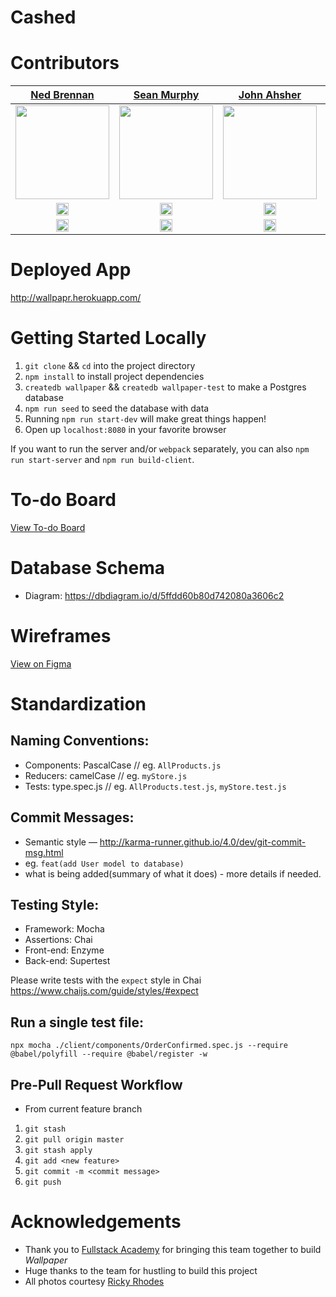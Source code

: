 # Cashed

# Contributors

|                                                     [Ned Brennan](https://www.linkedin.com/in/edward-brennan/)                                                     |                                                   [Sean Murphy](https://www.linkedin.com/in/scmurphy96/)                                                    |                                               [John Ahsher](https://www.linkedin.com/in/-john-asher/)                                               |                                                    [Kevin Lee](https://www.linkedin.com/in/kevin-lee-/)                                                     |
| :----------------------------------------------------------------------------------------------------------------------------------------------------------------: | :----------------------------------------------------------------------------------------------------------------------------------------------------------------: | :----------------------------------------------------------------------------------------------------------------------------------------------------------------: | :-------------------------------------------------------------------------------------------------------------------------------------------------------------: |
| [<img src="https://user-images.githubusercontent.com/36062933/111173237-dde2cf80-857c-11eb-8ca4-40962da23ad0.png" width = "150" />](https://github.com/NedBrennan) | [<img src="https://avatars.githubusercontent.com/u/54608605?s=400&v=4" width = "150" />](https://github.com/scmurphy96) | [<img src="https://avatars.githubusercontent.com/u/6667623?s=400&u=b87653292839ec221a5e964b0faa9ac5f1ef38ff&v=4" width = "150" />](https://github.com/jfilm) | [<img src="https://avatars.githubusercontent.com/u/62904438?s=400&u=490262981682487ab16fe4178258adbbc6e79c92&v=4" width = "150" />](https://github.com/juholee96) |
|   [<img src="https://user-images.githubusercontent.com/36062933/108450440-38656600-7233-11eb-9ed0-34ecedcae435.png" width="20"> ](https://github.com/NedBrennan)   |   [<img src="https://user-images.githubusercontent.com/36062933/108450440-38656600-7233-11eb-9ed0-34ecedcae435.png" width="20"> ](https://github.com/scmurphy96)    |   [<img src="https://user-images.githubusercontent.com/36062933/108450440-38656600-7233-11eb-9ed0-34ecedcae435.png" width="20"> ](https://github.com/jfilm)    |   [<img src="https://user-images.githubusercontent.com/36062933/108450440-38656600-7233-11eb-9ed0-34ecedcae435.png" width="20"> ](https://github.com/juholee96)    |
|                  [ <img src="https://static.licdn.com/sc/h/al2o9zrvru7aqj8e1x2rzsrca" width="20"> ](https://www.linkedin.com/in/edward-brennan/)                   |                [ <img src="https://static.licdn.com/sc/h/al2o9zrvru7aqj8e1x2rzsrca" width="20"> ](https://www.linkedin.com/in/scmurphy96/)                |              [ <img src="https://static.licdn.com/sc/h/al2o9zrvru7aqj8e1x2rzsrca" width="20"> ](https://www.linkedin.com/in/-john-asher/)              |                  [ <img src="https://static.licdn.com/sc/h/al2o9zrvru7aqj8e1x2rzsrca" width="20"> ](https://www.linkedin.com/in/kevin-lee-/)                   |

# Deployed App

http://wallpapr.herokuapp.com/

# Getting Started Locally

1.  `git clone` && `cd` into the project directory
1.  `npm install` to install project dependencies
1.  `createdb wallpaper` && `createdb wallpaper-test` to make a Postgres database
1.  `npm run seed` to seed the database with data
1.  Running `npm run start-dev` will make great things happen!
1.  Open up `localhost:8080` in your favorite browser

If you want to run the server and/or `webpack` separately, you can also
`npm run start-server` and `npm run build-client`.

# To-do Board

[View To-do Board](https://github.com/2011-FSA-Alpha/GraceShopper/projects/1)

# Database Schema

* Diagram: https://dbdiagram.io/d/5ffdd60b80d742080a3606c2

# Wireframes

[View on Figma](https://www.figma.com/file/OaM113RKVYajEhSjtietB7/Wallpapr?node-id=0%3A1)

# Standardization

## Naming Conventions:

* Components: PascalCase // eg. `AllProducts.js`
* Reducers: camelCase // eg. `myStore.js`
* Tests: type.spec.js // eg. `AllProducts.test.js`, `myStore.test.js`

## Commit Messages:

* Semantic style — http://karma-runner.github.io/4.0/dev/git-commit-msg.html
* eg. `feat(add User model to database)`
* what is being added(summary of what it does) - more details if needed.

## Testing Style:

* Framework: Mocha
* Assertions: Chai
* Front-end: Enzyme
* Back-end: Supertest

Please write tests with the `expect` style in Chai
https://www.chaijs.com/guide/styles/#expect

## Run a single test file:

`npx mocha ./client/components/OrderConfirmed.spec.js --require @babel/polyfill --require @babel/register -w`

## Pre-Pull Request Workflow

* From current feature branch

1.  `git stash`
2.  `git pull origin master`
3.  `git stash apply`
4.  `git add <new feature>`
5.  `git commit -m <commit message>`
6.  `git push`

# Acknowledgements

* Thank you to [Fullstack Academy](https://www.fullstackacademy.com/) for bringing this team together to build _Wallpaper_
* Huge thanks to the team for hustling to build this project
* All photos courtesy [Ricky Rhodes](https://www.rickyrhodes.com)
